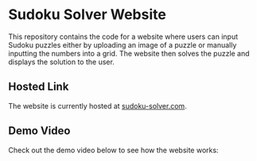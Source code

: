 # Sudoku Solver Website

This repository contains the code for a website where users can input Sudoku puzzles either by uploading an image of a puzzle or manually inputting the numbers into a grid. The website then solves the puzzle and displays the solution to the user.

## Hosted Link

The website is currently hosted at [sudoku-solver.com]([https://www.sudoku-solver.com](https://sudoku-solver-benab04.netlify.app/)).

## Demo Video

Check out the demo video below to see how the website works:
